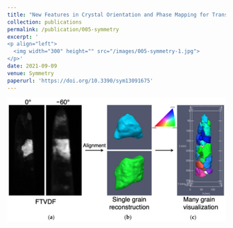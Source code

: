 ```yaml
---
title: "New Features in Crystal Orientation and Phase Mapping for Transmission Electron Microscopy"
collection: publications
permalink: /publication/005-symmetry
excerpt: '
<p align="left">
  <img width="300" height="" src="/images/005-symmetry-1.jpg">
</p>'
date: 2021-09-09
venue: Symmetry
paperurl: 'https://doi.org/10.3390/sym13091675'
---
```


![3d reconstruction](/images/005-symmetry-1.jpg)